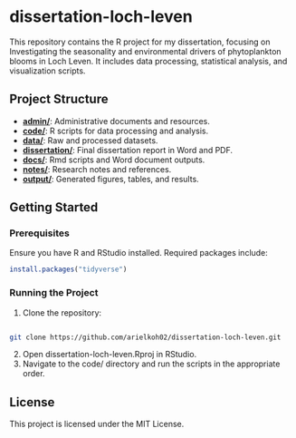 # dissertation-loch-leven

This repository contains the R project for my dissertation, focusing on Investigating the seasonality and environmental drivers of phytoplankton blooms in Loch Leven. It includes data processing, statistical analysis, and visualization scripts.

## Project Structure

- [**admin/**](https://github.com/arielkoh02/dissertation-loch-leven/tree/main/admin): Administrative documents and resources.
- [**code/**](https://github.com/arielkoh02/dissertation-loch-leven/tree/main/code): R scripts for data processing and analysis.
- [**data/**](https://github.com/arielkoh02/dissertation-loch-leven/tree/main/data): Raw and processed datasets.
- [**dissertation/**](https://github.com/arielkoh02/dissertation-loch-leven/tree/main/dissertation): Final dissertation report in Word and PDF.
- [**docs/**](https://github.com/arielkoh02/dissertation-loch-leven/tree/main/docs): Rmd scripts and Word document outputs.
- [**notes/**](https://github.com/arielkoh02/dissertation-loch-leven/tree/main/notes): Research notes and references.
- [**output/**](https://github.com/arielkoh02/dissertation-loch-leven/tree/main/output): Generated figures, tables, and results.

## Getting Started

### Prerequisites

Ensure you have R and RStudio installed. Required packages include:

```R
install.packages("tidyverse")
```

### Running the Project
1. Clone the repository:​
```bash

git clone https://github.com/arielkoh02/dissertation-loch-leven.git
```
2. Open dissertation-loch-leven.Rproj in RStudio.
3. Navigate to the code/ directory and run the scripts in the appropriate order.​

## License
This project is licensed under the MIT License.
